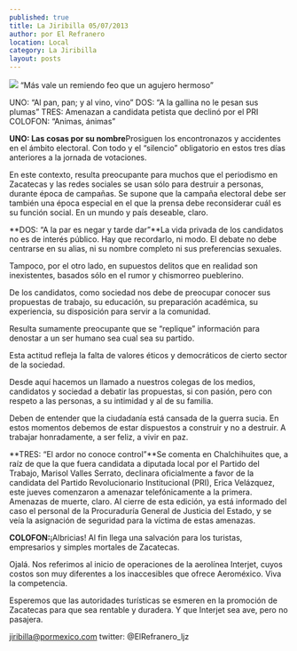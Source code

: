 ```yaml
---
published: true
title: La Jiribilla 05/07/2013
author: por El Refranero
location: Local
category: La Jiribilla
layout: posts
---
```


![](http://i.imgur.com/vHGGLK7m.jpg)
“Más vale un remiendo feo que un agujero hermoso”
 
UNO: “Al pan, pan; y al vino, vino” 
DOS: “A la gallina no le pesan sus plumas” 
TRES: Amenazan a candidata petista que declinó por el PRI
COLOFON: “Animas, ánimas”
 
**UNO: Las cosas por su nombre**Prosiguen los encontronazos y accidentes en el ámbito electoral.
Con todo y el “silencio” obligatorio en estos tres días anteriores a la jornada de votaciones.
 
En este contexto, resulta preocupante para muchos que el periodismo en Zacatecas y las redes sociales se usan sólo para destruir a personas, durante época de campañas.
Se supone que la campaña electoral debe ser también una época especial en el que la prensa debe reconsiderar cuál es su función social.
En un mundo y país deseable, claro.
 
**DOS: “A la par es negar y tarde dar”**La vida privada de los candidatos no es de interés público.
Hay que recordarlo, ni modo.
El debate no debe centrarse en su alias, ni su nombre completo ni sus preferencias sexuales.
 
Tampoco, por el otro lado, en supuestos delitos que en realidad son inexistentes, basados sólo en el rumor y chismorreo pueblerino.
 
De los candidatos, como sociedad nos debe de preocupar conocer sus propuestas de trabajo, su educación, su preparación académica, su experiencia, su disposición para servir a la comunidad.
 
Resulta sumamente preocupante que se “replique” información para denostar a un ser humano sea cual sea su partido.
 
Esta actitud refleja la falta de valores éticos y democráticos de cierto sector de la sociedad.
 
Desde aquí hacemos un llamado a nuestros colegas de los medios, candidatos y sociedad a debatir las propuestas, si con pasión, pero con respeto a las personas, a su intimidad y al de su familia.
 
Deben de entender que la ciudadanía está cansada de la guerra sucia.
En estos momentos debemos de estar dispuestos a construir y no a destruir.
A trabajar honradamente, a ser feliz, a vivir en paz.
 
**TRES: “El ardor no conoce control”**Se comenta en Chalchihuites que, a raíz de que la que fuera candidata a diputada local por el Partido del Trabajo, Marisol Valles Serrato, declinara oficialmente a favor de la candidata del Partido Revolucionario Institucional (PRI), Erica Velázquez, este jueves comenzaron a amenazar telefónicamente a la primera.
Amenazas de muerte, claro.
Al cierre de esta edición, ya está informado del caso el personal de la Procuraduría General de Justicia del Estado, y se veía la asignación de seguridad para la víctima de estas amenazas.
 
**COLOFON:**¡Albricias!
Al fin llega una salvación para los turistas, empresarios y simples mortales de Zacatecas.
 
Ojalá.
Nos referimos al inicio de operaciones de la aerolínea Interjet, cuyos costos son muy diferentes a los inaccesibles que ofrece Aeroméxico.
Viva la competencia.
 
Esperemos que las autoridades turísticas se esmeren en la promoción de Zacatecas para que sea rentable y duradera.
Y que Interjet sea ave, pero no pasajera.
 
jiribilla@pormexico.com
twitter: @ElRefranero_ljz
 
